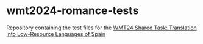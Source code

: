 # wmt2024-romance-tests
Repository containing the test files for the [WMT24 Shared Task: Translation into Low-Resource Languages of Spain](https://www2.statmt.org/wmt24/romance-task.html)

